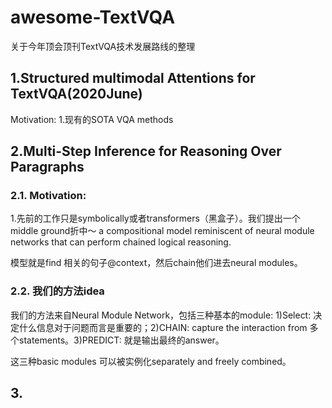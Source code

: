 # awesome-TextVQA
关于今年顶会顶刊TextVQA技术发展路线的整理

## 1.Structured multimodal Attentions for TextVQA(2020June)
Motivation:
1.现有的SOTA VQA methods

## 2.Multi-Step Inference for Reasoning Over Paragraphs
### 2.1. Motivation:
1.先前的工作只是symbolically或者transformers（黑盒子）。我们提出一个middle ground折中～ a compositional model reminiscent of neural module networks that can perform chained logical reasoning.

模型就是find 相关的句子@context，然后chain他们进去neural modules。

### 2.2. 我们的方法idea
我们的方法来自Neural Module Network，包括三种基本的module: 1)Select: 决定什么信息对于问题而言是重要的；2)CHAIN: capture the interaction from 多个statements。3)PREDICT: 就是输出最终的answer。

这三种basic modules 可以被实例化separately and freely combined。

## 3.
